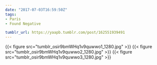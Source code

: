 ```yaml
---
date: "2017-07-03T16:59:50Z"
tags:
- Paris
- Found Negative

tumblr_url: https://yaapb.tumblr.com/post/162551939491
---
```

{{< figure src="tumblr_osir9bmWHq1v9quwwo1_1280.jpg" >}} 
{{< figure src="tumblr_osir9bmWHq1v9quwwo2_1280.jpg" >}} 
{{< figure src="tumblr_osir9bmWHq1v9quwwo3_1280.jpg" >}} 
  
